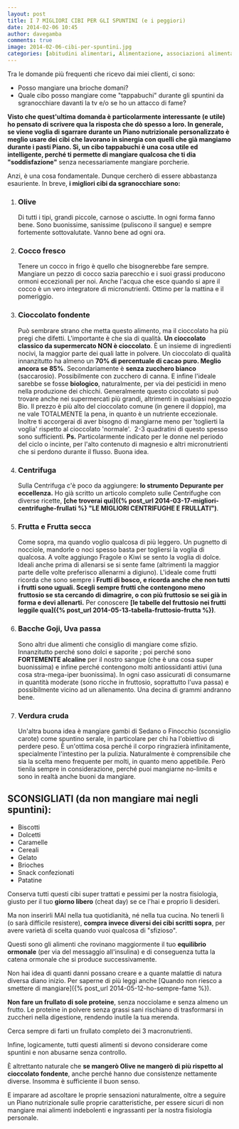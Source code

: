 ```yaml
---
layout: post
title: I 7 MIGLIORI CIBI PER GLI SPUNTINI (e i peggiori)
date: 2014-02-06 10:45
author: davegamba
comments: true
image: 2014-02-06-cibi-per-spuntini.jpg
categories: [abitudini alimentari, Alimentazione, associazioni alimentari, combinazioni alimentari, Dieta, Dimagrire, Dimagrire, dissociata, merenda, pasto perfetto, Ricette, sfizio, sgarro, spuntino]
---
```


Tra le domande più frequenti che ricevo dai miei clienti, ci sono:
- Posso mangiare una brioche domani?
- Quale cibo posso mangiare come "tappabuchi" durante gli spuntini da sgranocchiare davanti la tv e/o se ho un attacco di fame?


**Visto che quest'ultima domanda è particolarmente interessante (e utile) ho pensato di scrivere qua la risposta che dò spesso a loro. In generale, se viene voglia di sgarrare durante un Piano nutrizionale personalizzato è meglio usare dei cibi che lavorano in sinergia con quelli che già mangiamo durante i pasti Piano. Sì, un cibo tappabuchi è una cosa utile ed intelligente, perché ti permette di mangiare qualcosa che ti dia "soddisfazione"** senza necessariamente mangiare porcherie.

Anzi, è una cosa fondamentale. Dunque cercherò di essere abbastanza esauriente. In breve, **i migliori cibi da sgranocchiare sono:**

1.	### Olive
	Di tutti i tipi, grandi piccole, carnose o asciutte. In ogni forma fanno bene. Sono buonissime, sanissime (puliscono il sangue) e sempre fortemente sottovalutate. Vanno bene ad ogni ora.
2.	### Cocco fresco
	Tenere un cocco in frigo è quello che bisognerebbe fare sempre. Mangiare un pezzo di cocco sazia parecchio e i suoi grassi producono ormoni eccezionali per noi. Anche l'acqua che esce quando si apre il cocco è un vero integratore di micronutrienti. Ottimo per la mattina e il pomeriggio.
3.	### Cioccolato fondente
	Può sembrare strano che metta questo alimento, ma il cioccolato ha più pregi che difetti. L'importante è che sia di qualità. **Un cioccolato classico da supermercato NON è cioccolato**. È un insieme di ingredienti nocivi, la maggior parte dei quali latte in polvere. Un cioccolato di qualità innanzitutto ha almeno un **70% di percentuale di cacao puro. Meglio ancora se 85%**. Secondariamente è **senza zucchero bianco** (saccarosio). Possibilmente con zucchero di canna. E infine l'ideale sarebbe se fosse **biologico**, naturalmente, per via dei pesticidi in meno nella produzione dei chicchi. Generalmente questo cioccolato si può trovare anche nei supermercati più grandi, altrimenti in qualsiasi negozio Bio. Il prezzo è più alto del cioccolato comune (in genere il doppio), ma ne vale TOTALMENTE la pena, in quanto è un nutriente eccezionale. Inoltre ti accorgerai di aver bisogno di mangiarne meno per 'toglierti la voglia' rispetto al cioccolato 'normale'.  2-3 quadratini di questo spesso sono sufficienti. **Ps.** Particolarmente indicato per le donne nel periodo del ciclo o incinte, per l'alto contenuto di magnesio e altri micronutrienti che si perdono durante il flusso. Buona idea.
4.	### Centrifuga
	Sulla Centrifuga c'è poco da aggiungere: **lo strumento Depurante per eccellenza.** Ho già scritto un articolo completo sulle Centrifughe con diverse ricette, **[che troverai qui]({% post_url 2014-03-17-migliori-centrifughe-frullati %} "LE MIGLIORI CENTRIFUGHE E FRULLATI")**.
5.	### Frutta e Frutta secca
	Come sopra, ma quando voglio qualcosa di più leggero. Un pugnetto di nocciole, mandorle o noci spesso basta per togliersi la voglia di qualcosa. A volte aggiungo Fragole o Kiwi se sento la voglia di dolce. Ideali anche prima di allenarsi se si sente fame (altrimenti la maggior parte delle volte preferisco allenarmi a digiuno). L'ideale come frutti ricorda che sono sempre i **Frutti di bosco, e ricorda anche che non tutti i frutti sono uguali. Scegli sempre frutti che contengono meno fruttosio se sta cercando di dimagrire, o con più fruttosio se sei già in forma e devi allenarti.** Per conoscere **[le tabelle del fruttosio nei frutti leggile qua]({% post_url 2014-05-13-tabella-fruttosio-frutta %})**.
6.	### Bacche Goji, Uva passa
	Sono altri due alimenti che consiglio di mangiare come sfizio. Innanzitutto perché sono dolci e saporite ; poi perché sono **FORTEMENTE alcaline** per il nostro sangue (che è una cosa super buonissima) e infine perché contengono molti antiossidanti attivi (una cosa stra-mega-iper buonissima). In ogni caso assicurati di consumarne in quantità moderate (sono ricche in fruttosio, soprattutto l'uva passa) e possibilmente vicino ad un allenamento. Una decina di grammi andranno bene.
7.	### Verdura cruda
	Un'altra buona idea è mangiare gambi di Sedano o Finocchio (sconsiglio carote) come spuntino serale, in particolare per chi ha l'obiettivo di perdere peso. È un'ottima cosa perché il corpo ringrazierà infinitamente, specialmente l'intestino per la pulizia. Naturalmente è comprensibile che sia la scelta meno frequente per molti, in quanto meno appetibile. Però tienila sempre in considerazione, perché puoi mangiarne no-limits e sono in realtà anche buoni da mangiare.

## SCONSIGLIATI (da non mangiare mai negli spuntini):

- Biscotti
- Dolcetti
- Caramelle
- Cereali
- Gelato
- Brioches
- Snack confezionati
- Patatine

Conserva tutti questi cibi super trattati e pessimi per la nostra fisiologia, giusto per il tuo **giorno libero** (cheat day) se ce l'hai e proprio li desideri.

Ma non inserirli MAI nella tua quotidianità, né nella tua cucina. No tenerli lì (o sarà difficile resistere), **compra invece diversi dei cibi scritti sopra**, per avere varietà di scelta quando vuoi qualcosa di "sfizioso".

Questi sono gli alimenti che rovinano maggiormente il tuo **equilibrio ormonale** (per via del messaggio all'insulina) e di conseguenza tutta la catena ormonale che si produce successivamente.

Non hai idea di quanti danni possano creare e a quante malattie di natura diversa diano inizio. Per saperne di più leggi anche [Quando non riesco a smettere di mangiare]({% post_url 2014-05-12-ho-sempre-fame %}).

**Non fare un frullato di sole proteine**, senza nocciolame e senza almeno un frutto. Le proteine in polvere senza grassi sani rischiano di trasformarsi in zuccheri nella digestione, rendendo inutile la tua merenda.

Cerca sempre di farti un frullato completo dei 3 macronutrienti.

Infine, logicamente, tutti questi alimenti si devono considerare come spuntini e non abusarne senza controllo.

È altrettanto naturale che **se mangerò Olive ne mangerò di più rispetto al cioccolato fondente**, anche perché hanno due consistenze nettamente diverse. Insomma è sufficiente il buon senso.

E imparare ad ascoltare le proprie sensazioni naturalmente, oltre a seguire un Piano nutrizionale sulle proprie caratteristiche, per essere sicuri di non mangiare mai alimenti indebolenti e ingrassanti per la nostra fisiologia personale.